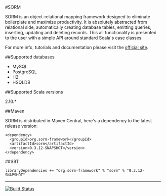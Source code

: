 #SORM

SORM is an object-relational mapping framework designed to eliminate boilerplate and maximize productivity. It is absolutely abstracted from relational side, automatically creating database tables, emitting queries, inserting, updating and deleting records. This all functionality is presented to the user with a simple API around standard Scala's case classes. 

For more info, tutorials and documentation please visit the [official site](http://sorm-framework.org).

##Supported databases

* MySQL
* PostgreSQL
* H2
* HSQLDB

##Supported Scala versions

2.10.*

##Maven

SORM is distributed in Maven Central, here's a dependency to the latest release version:

    <dependency>
      <groupId>org.sorm-framework</groupId>
      <artifactId>sorm</artifactId>
      <version>0.3.12-SNAPSHOT</version>
    </dependency>

##SBT

    libraryDependencies += "org.sorm-framework" % "sorm" % "0.3.12-SNAPSHOT"

---

[![Build Status](https://travis-ci.org/sorm/sorm.png?branch=0.3)](https://travis-ci.org/sorm/sorm)
